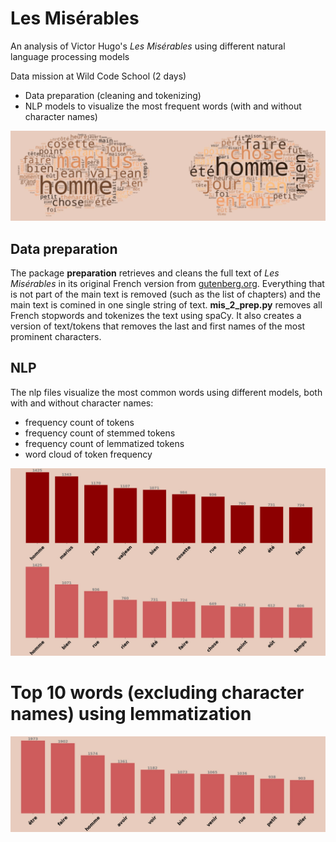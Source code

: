 # Les Misérables

An analysis of Victor Hugo's *Les Misérables* using different natural language processing models

Data mission at Wild Code School (2 days)

* Data preparation (cleaning and tokenizing)
* NLP models to visualize the most frequent words (with and without character names)

<img src=images/nlp_4_wordclouds.jpg>

## Data preparation

The package **preparation** retrieves and cleans the full text of *Les Misérables* in its original French version from [gutenberg.org](https://gutenberg.org/ebooks/search/?query=victor+hugo&submit_search=Go%21). Everything that is not part of the main text is removed (such as the list of chapters) and the main text is comined in one single string of text. **mis_2_prep.py** removes all French stopwords and tokenizes the text using spaCy. It also creates a version of text/tokens that removes the last and first names of the most prominent characters.

## NLP

The nlp files visualize the most common words using different models, both with and without character names:
* frequency count of tokens
* frequency count of stemmed tokens
* frequency count of lemmatized tokens
* word cloud of token frequency

<img src=images/nlp_1_frequencies.jpg>

# Top 10 words (excluding character names) using lemmatization
<img src=images/nlp_3_lemmatizing.jpg>
